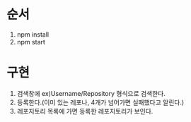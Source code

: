 # 순서

1. npm install
2. npm start

# 구현

1. 검색창에 ex)Username/Repository 형식으로 검색한다.
2. 등록한다.(이미 있는 레포나, 4개가 넘어가면 실패했다고 알린다.)
3. 레포지토리 목록에 가면 등록한 레포지토리가 보인다.
